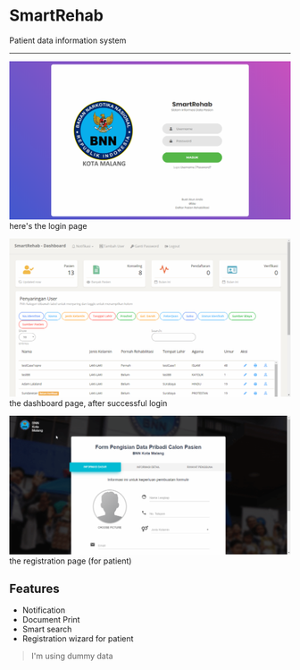 ﻿# SmartRehab
Patient data information system 
<hr>

![Login Page](login_page.png)
here's the login page

![Dashboard Page](dashboard_page.png)
the dashboard page, after successful login

![Registration Page](registration_page.png)
the registration page (for patient)

## Features
* Notification
* Document Print
* Smart search
* Registration wizard for patient

> I'm using dummy data
